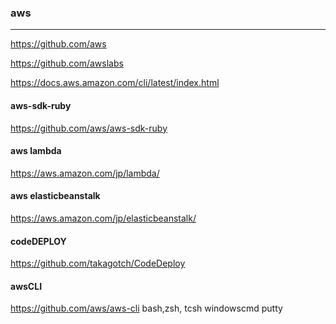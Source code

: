### aws

---
https://github.com/aws

https://github.com/awslabs


https://docs.aws.amazon.com/cli/latest/index.html

#### aws-sdk-ruby
https://github.com/aws/aws-sdk-ruby

#### aws lambda
https://aws.amazon.com/jp/lambda/

#### aws elasticbeanstalk
https://aws.amazon.com/jp/elasticbeanstalk/

#### codeDEPLOY
https://github.com/takagotch/CodeDeploy

#### awsCLI 
https://github.com/aws/aws-cli
bash,zsh, tcsh
windowscmd
putty

```
```

```
```

```
```


